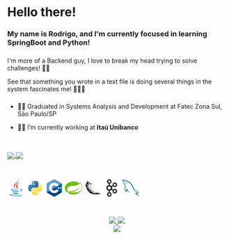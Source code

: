 # Hello there!

### My name is Rodrigo, and I'm currently focused in learning SpringBoot and Python!

###

I'm more of a Backend guy, I love to break my head trying to solve challenges! 🤔🤔

See that something you wrote in a text file is doing several things in the system fascinates me! 🤩🤖👾

###

-  👨‍🎓 Graduated in Systems Analysis and Development at Fatec Zona Sul, São Paulo/SP

-  👨‍💻 I’m currently working at **Itaú Unibanco**

##

[</br><img align="center" src="https://img.shields.io/badge/linkedin-%230077B5.svg?&style=for-the-badge&logo=linkedin&logoColor=white" /> ](https://www.linkedin.com/in/rodrigo-mosken/)
[<img align="center" src="https://img.shields.io/badge/email-0072C6.svg?&style=for-the-badge&logo=Gmail&logoColor=white" />](mailto:rodrigo.mosken@outlook.com)

##

<div style="display: inline_block" > </br>
  <img align="center" alt="java" height="40" width="40" src="https://github.com/devicons/devicon/blob/master/icons/java/java-original.svg">
  <img align="center" alt="python" height="40" width="40" src="https://github.com/devicons/devicon/blob/master/icons/python/python-original.svg">
  <img align="center" alt="cpp" height="40" width="40" src="https://github.com/devicons/devicon/blob/master/icons/cplusplus/cplusplus-original.svg">
  <img align="center" alt="spring" height="30" width="40" src="https://github.com/devicons/devicon/blob/master/icons/spring/spring-original.svg">
  <img align="center" alt="flask" height="40" width="40" src="https://github.com/devicons/devicon/blob/master/icons/flask/flask-original.svg">
  <img align="center" alt="kafka" height="40" width="40" src="https://github.com/devicons/devicon/blob/master/icons/apachekafka/apachekafka-original.svg">
  <img align="center" alt="mysql" height="40" width="40" src="https://github.com/devicons/devicon/blob/master/icons/mysql/mysql-original.svg">
</div> 

##

<div align="center"></br>
  <a href="https://github.com/romosken">
  <img height="160em" src="https://github-readme-stats.vercel.app/api?username=romosken&show_icons=true&theme=dracula&include_all_commits=true&count_private=true"/>
  <img height="160em" src="https://github-readme-stats.vercel.app/api/top-langs/?username=romosken&layout=compact&langs_count=5&theme=dracula"/>
</div>

<div align="center">
  <img src="https://github.com/eagrundy/eagrundy/blob/output/github-contribution-grid-snake.svg"/>
</div>

##



